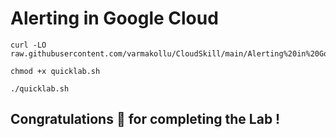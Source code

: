 # Alerting in Google Cloud

```
curl -LO raw.githubusercontent.com/varmakollu/CloudSkill/main/Alerting%20in%20Google%20Cloud/quicklab.sh

chmod +x quicklab.sh

./quicklab.sh

```

## Congratulations 🎉 for completing the Lab !
